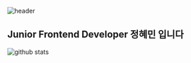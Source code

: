 
![header](https://capsule-render.vercel.app/api?type=wave&color=auto&height=300&section=header&text=Hannah&fontSize=90)

## Junior Frontend Developer 정혜민 입니다


![github stats](https://github-readme-stats.vercel.app/api?username=hannah949494&show_icons=true)